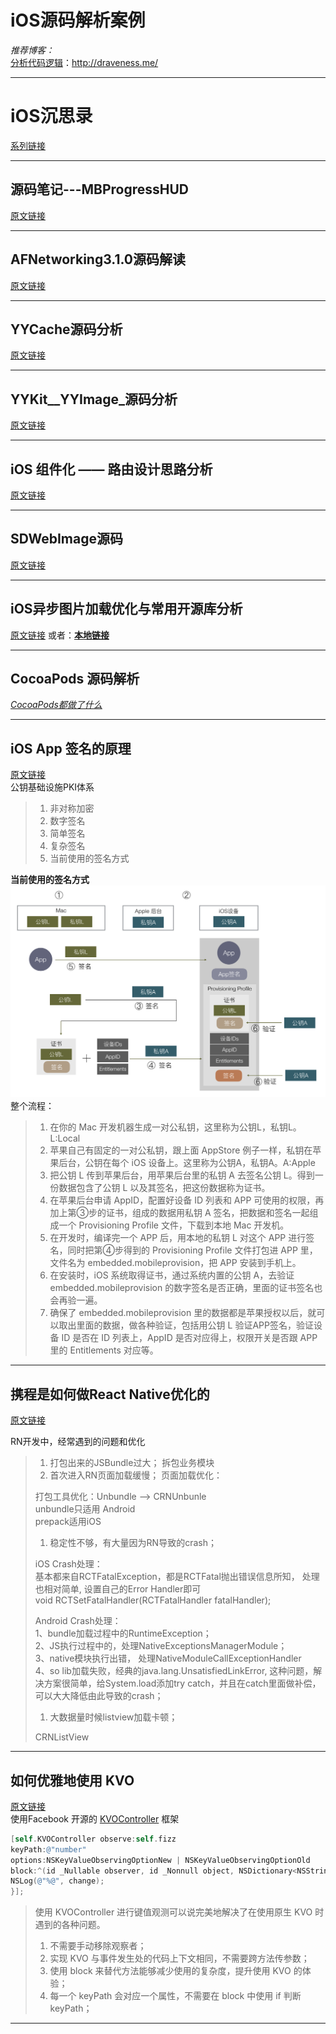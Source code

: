 # iOS源码解析案例

_推荐博客：_   
 [分析代码逻辑](http://draveness.me/)：http://draveness.me/

---

# iOS沉思录

[系列链接](http://blog.csdn.net/cordova/article/category/6128968/1)

---

## 源码笔记---MBProgressHUD

[原文链接](http://www.jianshu.com/p/485b8d75ccd4#)

---

## AFNetworking3.1.0源码解读

[原文链接](http://www.jianshu.com/p/c36159094e24)

---

## YYCache源码分析

[原文链接](http://www.jianshu.com/p/b8dcf6634fab)

---

## YYKit_\_YYImage_源码分析

[原文链接](http://www.jianshu.com/p/588d22e0b271)

---

## iOS 组件化 —— 路由设计思路分析

[原文链接](http://www.jianshu.com/p/76da56b3bd55)

---

## SDWebImage源码

[原文链接](http://www.jianshu.com/p/82c7f2865c92#)

---

## iOS异步图片加载优化与常用开源库分析

[原文链接](http://www.jianshu.com/p/3b2c95e1404f)
或者：[**本地链接**](./yi-bu-jia-zai-tu-pian-you-hua.md)

---

## **CocoaPods 源码解析**

[_CocoaPods都做了什么_](https://zhuanlan.zhihu.com/p/22652365)

---

## **iOS App 签名的原理**

[原文链接](https://zhuanlan.zhihu.com/p/25873775)   
公钥基础设施PKI体系

> 1. 非对称加密
> 2. 数字签名
> 3. 简单签名
> 4. 复杂签名
> 5. 当前使用的签名方式

**当前使用的签名方式**  
![](/assets/v2-779c5beca262fbd0da75c26ca1f84b55_r.png)   
整个流程：

> 1. 在你的 Mac 开发机器生成一对公私钥，这里称为公钥L，私钥L。L:Local
> 2. 苹果自己有固定的一对公私钥，跟上面 AppStore 例子一样，私钥在苹果后台，公钥在每个 iOS 设备上。这里称为公钥A，私钥A。A:Apple
> 3. 把公钥 L 传到苹果后台，用苹果后台里的私钥 A 去签名公钥 L。得到一份数据包含了公钥 L 以及其签名，把这份数据称为证书。
> 4. 在苹果后台申请 AppID，配置好设备 ID 列表和 APP 可使用的权限，再加上第③步的证书，组成的数据用私钥 A 签名，把数据和签名一起组成一个 Provisioning Profile 文件，下载到本地 Mac 开发机。
> 5. 在开发时，编译完一个 APP 后，用本地的私钥 L 对这个 APP 进行签名，同时把第④步得到的 Provisioning Profile 文件打包进 APP 里，文件名为 embedded.mobileprovision，把 APP 安装到手机上。
> 6. 在安装时，iOS 系统取得证书，通过系统内置的公钥 A，去验证 embedded.mobileprovision 的数字签名是否正确，里面的证书签名也会再验一遍。
> 7. 确保了 embedded.mobileprovision 里的数据都是苹果授权以后，就可以取出里面的数据，做各种验证，包括用公钥 L 验证APP签名，验证设备 ID 是否在 ID 列表上，AppID 是否对应得上，权限开关是否跟 APP 里的 Entitlements 对应等。

---

## **携程是如何做React Native优化的**

[原文链接](https://zhuanlan.zhihu.com/p/23715716)

RN开发中，经常遇到的问题和优化

> 1. 打包出来的JSBundle过大；
>    拆包业务模块
> 2. 首次进入RN页面加载缓慢； 
>    页面加载优化：
>
> 打包工具优化：Unbundle --&gt; CRNUnbunle   
> unbundle只适用 Android   
> prepack适用iOS
>
> 1. 稳定性不够，有大量因为RN导致的crash；
>
> iOS Crash处理：   
> 基本都来自RCTFatalException，都是RCTFatal抛出错误信息所知， 处理也相对简单, 设置自己的Error Handler即可   
> void RCTSetFatalHandler\(RCTFatalHandler fatalHandler\);
>
> Android Crash处理：   
> 1、bundle加载过程中的RuntimeException；   
> 2、JS执行过程中的，处理NativeExceptionsManagerModule；   
> 3、native模块执行出错， 处理NativeModuleCallExceptionHandler   
> 4、so lib加载失败，经典的java.lang.UnsatisfiedLinkError, 这种问题，解决方案很简单，给System.load添加try catch，并且在catch里面做补偿，可以大大降低由此导致的crash；
>
> 1. 大数据量时候listview加载卡顿；
>
> CRNListView

---

## **如何优雅地使用 KVO**

[原文链接](https://zhuanlan.zhihu.com/p/25582696)   
使用Facebook 开源的 [KVOController](https://github.com/facebook/KVOController) 框架

```objective-c
[self.KVOController observe:self.fizz
keyPath:@"number"
options:NSKeyValueObservingOptionNew | NSKeyValueObservingOptionOld
block:^(id _Nullable observer, id _Nonnull object, NSDictionary<NSString *,id> * _Nonnull change) {
NSLog(@"%@", change);
}];
```

> 使用 KVOController 进行键值观测可以说完美地解决了在使用原生 KVO 时遇到的各种问题。   
> 1. 不需要手动移除观察者；   
> 2. 实现 KVO 与事件发生处的代码上下文相同，不需要跨方法传参数；   
> 3. 使用 block 来替代方法能够减少使用的复杂度，提升使用 KVO 的体验；   
> 4. 每一个 keyPath 会对应一个属性，不需要在 block 中使用 if 判断 keyPath；

---



